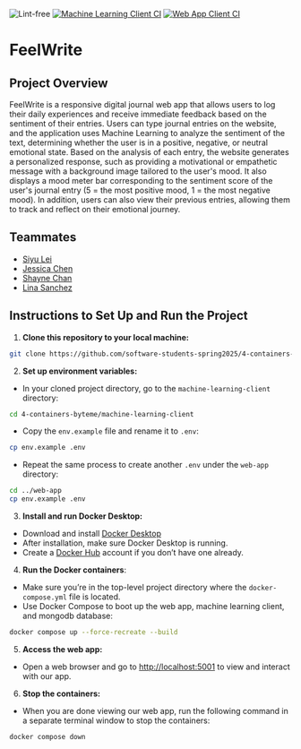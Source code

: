 ![Lint-free](https://github.com/nyu-software-engineering/containerized-app-exercise/actions/workflows/lint.yml/badge.svg)
[![Machine Learning Client CI](https://github.com/software-students-spring2025/4-containers-byteme/actions/workflows/ml-client.yml/badge.svg?branch=main)](https://github.com/software-students-spring2025/4-containers-byteme/actions/workflows/ml-client.yml)
[![Web App Client CI](https://github.com/software-students-spring2025/4-containers-byteme/actions/workflows/web-app.yml/badge.svg?branch=main)](https://github.com/software-students-spring2025/4-containers-byteme/actions/workflows/web-app.yml)

# FeelWrite

## Project Overview

FeelWrite is a responsive digital journal web app that allows users to log their daily experiences and receive immediate feedback based on the sentiment of their entries. Users can type journal entries on the website, and the application uses Machine Learning to analyze the sentiment of the text, determining whether the user is in a positive, negative, or neutral emotional state. Based on the analysis of each entry, the website generates a personalized response, such as providing a motivational or empathetic message with a background image tailored to the user's mood. It also displays a mood meter bar corresponding to the sentiment score of the user's journal entry (5 = the most positive mood, 1 = the most negative mood). In addition, users can also view their previous entries, allowing them to track and reflect on their emotional journey.

## Teammates

- [Siyu Lei](https://github.com/em815)
- [Jessica Chen](https://github.com/jessicahc)
- [Shayne Chan](https://github.com/shayne773)
- [Lina Sanchez](https://github.com/linahsan)

## Instructions to Set Up and Run the Project

1. **Clone this repository to your local machine:**

```sh
git clone https://github.com/software-students-spring2025/4-containers-byteme.git
```

2. **Set up environment variables:**

- In your cloned project directory, go to the `machine-learning-client` directory:

```sh
cd 4-containers-byteme/machine-learning-client
```

- Copy the `env.example` file and rename it to `.env`:

```sh
cp env.example .env
```

- Repeat the same process to create another `.env` under the `web-app` directory:

```sh
cd ../web-app
cp env.example .env
```

3. **Install and run Docker Desktop:**

- Download and install [Docker Desktop](https://www.docker.com/products/docker-desktop/)
- After installation, make sure Docker Desktop is running.
- Create a [Docker Hub](https://hub.docker.com/) account if you don’t have one already.

4. **Run the Docker containers**:

- Make sure you’re in the top-level project directory where the `docker-compose.yml` file is located.
- Use Docker Compose to boot up the web app, machine learning client, and mongodb database:

```sh
docker compose up --force-recreate --build
```

5. **Access the web app:**

- Open a web browser and go to [http://localhost:5001](http://localhost:5001) to view and interact with our app.

6. **Stop the containers:**

- When you are done viewing our web app, run the following command in a separate terminal window to stop the containers:

```sh
docker compose down
```
